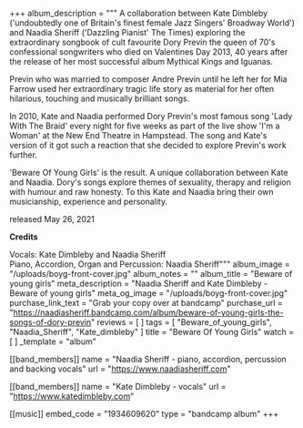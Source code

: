 +++
album_description = """
A collaboration between Kate Dimbleby ('undoubtedly one of Britain's finest female Jazz Singers' Broadway World') and Naadia Sheriff ('Dazzling Pianist' The Times) exploring the extraordinary songbook of cult favourite Dory Previn the queen of 70's confessional songwriters who died on Valentines Day 2013, 40 years after the release of her most successful album Mythical Kings and Iguanas.  
  
Previn who was married to composer Andre Previn until he left her for Mia Farrow used her extraordinary tragic life story as material for her often hilarious, touching and musically brilliant songs.  
  
In 2010, Kate and Naadia performed Dory Previn's most famous song 'Lady With The Braid' every night for five weeks as part of the live show 'I'm a Woman' at the New End Theatre in Hampstead. The song and Kate's version of it got such a reaction that she decided to explore Previn's work further.  
  
'Beware Of Young Girls' is the result. A unique collaboration between Kate and Naadia. Dory's songs explore themes of sexuality, therapy and religion with humour and raw honesty. To this Kate and Naadia bring their own musicianship, experience and personality.

released May 26, 2021

**Credits**

  
Vocals: Kate Dimbleby and Naadia Sheriff  
Piano, Accordion, Organ and Percussion: Naadia Sheriff"""
album_image = "/uploads/boyg-front-cover.jpg"
album_notes = ""
album_title = "Beware of young girls"
meta_description = "Naadia Sheriff and Kate Dimbleby - Beware of young girls"
meta_og_image = "/uploads/boyg-front-cover.jpg"
purchase_link_text = "Grab your copy over at bandcamp"
purchase_url = "https://naadiasheriff.bandcamp.com/album/beware-of-young-girls-the-songs-of-dory-previn"
reviews = [ ]
tags = [ "Beware_of_young_girls", "Naadia_Sheriff", "Kate_dimbleby" ]
title = "Beware Of Young Girls"
watch = [ ]
_template = "album"

[[band_members]]
name = "Naadia Sheriff - piano, accordion, percussion and backing vocals"
url = "https://www.naadiasheriff.com"

[[band_members]]
name = "Kate Dimbleby - vocals"
url = "https://www.katedimbleby.com"

[[music]]
embed_code = "1934609620"
type = "bandcamp album"
+++

